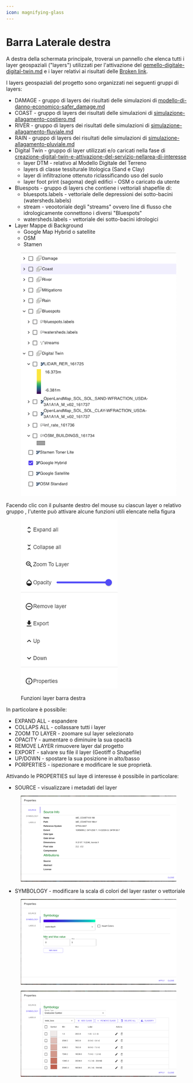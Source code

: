 ```yaml
---
icon: magnifying-glass
---
```


# Barra Laterale destra

A destra della schermata principale, troverai un pannello che elenca tutti i layer geospaziali ("layers") utilizzati per l'attivazione del  [gemello-digitale-digital-twin.md](../gemello-digitale-e-attivazione-nuovo-servizio/gemello-digitale-digital-twin.md "mention") e i layer relativi ai risultati delle [Broken link](broken-reference "mention").

I layers geospaziali del progetto sono organizzati nei seguenti gruppi di layers:

* DAMAGE - gruppo di layers dei risultati delle simulazioni di [modello-di-danno-economico-safer\_damage.md](../simulazioni-allagamento-pericolo-e-danno/modello-di-danno-economico-safer_damage.md "mention")
* COAST - gruppo di layers dei risultati delle simulazioni di [simulazione-allagamento-costiero.md](../simulazioni-allagamento-pericolo-e-danno/definizione-scenario-source-scenarios/simulazione-allagamento-costiero.md "mention")
* RIVER - gruppo di layers dei risultati delle simulazioni di [simulazione-allagamento-fluviale.md](../simulazioni-allagamento-pericolo-e-danno/definizione-scenario-source-scenarios/simulazione-allagamento-fluviale.md "mention")
* RAIN - gruppo di layers dei risultati delle simulazioni di [simulazione-allagamento-pluviale.md](../simulazioni-allagamento-pericolo-e-danno/definizione-scenario-source-scenarios/simulazione-allagamento-pluviale.md "mention")
* Digital Twin - gruppo di layer utilizzati e/o caricati nella fase di [creazione-digital-twin-e-attivazione-del-servizio-nellarea-di-interesse](../gemello-digitale-e-attivazione-nuovo-servizio/creazione-digital-twin-e-attivazione-del-servizio-nellarea-di-interesse/ "mention")
  * layer DTM - relativo al Modello Digitale del Terreno
  * layers di classe tessiturale  litologica (Sand e Clay)
  * layer di infiltrazione ottenuto riclassificando uso del suolo
  * layer foot print (sagoma) degli edifici - OSM o caricato da utente
* Bluespots - gruppo di layers che contiene i vettoriali shapefile di:
  * bluespots.labels - vettoriale delle depressioni dei sotto-bacini (watersheds.labels)
  * stream - veootoriale degli "streams" ovvero line di flusso che idrologicamente connettono i diversi "Bluespots"
  * watersheds.labels - vettoriale dei sotto-bacini idrologici
* Layer Mappe di Background
  * Google Map Hybrid o satellite
  * OSM
  * Stamen

<figure><img src="../.gitbook/assets/layers_destra.png" alt=""><figcaption></figcaption></figure>

Facendo clic con il pulsante destro del mouse su ciascun layer o relativo gruppo , l'utente può attivare alcune funzioni utili elencate nella figura&#x20;

<figure><img src="../.gitbook/assets/image (5) (1).png" alt=""><figcaption><p>Funzioni layer barra destra</p></figcaption></figure>

In particolare è possibile:

* EXPAND ALL - espandere&#x20;
* COLLAPS ALL - collassare tutti i layer
* ZOOM TO LAYER - zoomare sul layer selezionato
* OPACITY - aumentare o diminuire la sua opacità
* REMOVE LAYER rimuovere layer dal progetto
* EXPORT - salvare su file il layer (Geotiff o Shapefile)
* UP/DOWN - spostare la sua posizione in alto/basso&#x20;
* PORPERTIES - ispezionare e modificare  le sue proprietà.

Attivando le PROPERTIES sul laye di interesse è possibile in particolare:

* SOURCE - visualizzare i metadati del layer&#x20;

<figure><img src="../.gitbook/assets/porperties_1.png" alt=""><figcaption></figcaption></figure>

* SYMBOLOGY - modificare la scala di colori del layer raster o vettoriale

<figure><img src="../.gitbook/assets/properties_symbology.png" alt=""><figcaption></figcaption></figure>

<figure><img src="../.gitbook/assets/properties_symbologiy_vector.png" alt=""><figcaption></figcaption></figure>



